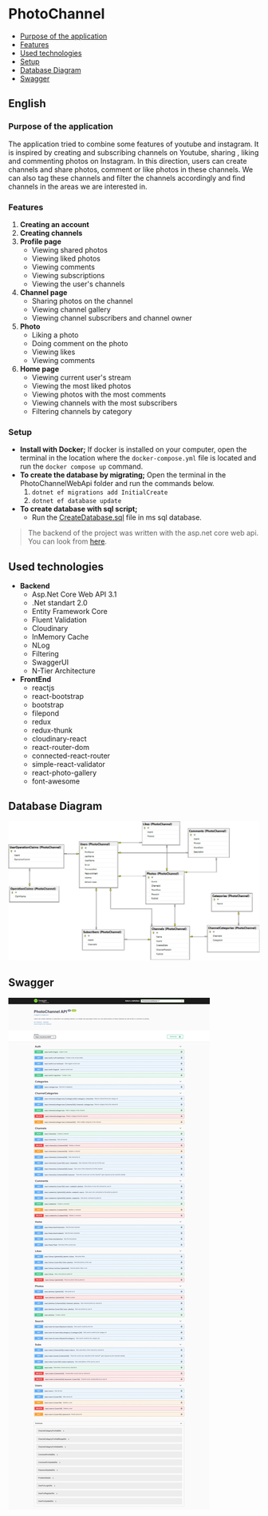 
# PhotoChannel
 - [Purpose of the application](#purpose-of-the-application)
 - [Features](#features)
 - [Used technologies](#used-technologies) 
 - [Setup](#setup)
 - [Database Diagram](#database-diagram)
 - [Swagger](#swagger)

## English
### Purpose of the application
The application tried to combine some features of youtube and instagram. It is inspired by creating and subscribing channels on Youtube, sharing , liking and commenting photos on Instagram. In this direction, users can create channels and share photos, comment or like photos in these channels. We can also tag these channels and filter the channels accordingly and find channels in the areas we are interested in.
### Features

 1. **Creating an account**
 2. **Creating channels**
 3. **Profile page**
	- Viewing shared photos
	- Viewing liked photos
	- Viewing comments
	- Viewing subscriptions
	- Viewing the user's channels
 4. **Channel page**
	- Sharing photos on the channel
	- Viewing channel gallery
	- Viewing channel subscribers and channel owner
 5. **Photo**
	- Liking a photo
	- Doing comment on the photo
	- Viewing likes
	- Viewing comments
 6. **Home page**
	- Viewing current user's stream
	- Viewing the most liked photos
	- Viewing photos with the most comments
	- Viewing channels with the most subscribers
	- Filtering channels by category

### Setup
- **Install with Docker;**
   If docker is installed on your computer, open the terminal in the location where the `docker-compose.yml` file is located and run the `docker compose up` command.
- **To create the database by migrating;**
Open the terminal in the PhotoChannelWebApi folder and run the commands below.
	1. `dotnet ef migrations add InitialCreate`
	2. `dotnet ef database update`
- **To create database with sql script;**
	- Run the [CreateDatabase.sql](https://github.com/AliYildizoz909/PhotoChannel/blob/master/CreateDatabase.sql) file in ms sql database.

> The backend of the project was written with the asp.net core web api. You can look from [here](https://github.com/AliYildizoz909/PhotoChannel).

## Used technologies

 - **Backend**
	 - Asp.Net Core Web API 3.1
	 - .Net standart 2.0
	 - Entity Framework Core
	 - Fluent Validation
	 - Cloudinary
	 - InMemory Cache
	 - NLog
	 - Filtering
	 - SwaggerUI
	 - N-Tier Architecture
- **FrontEnd**
	- reactjs
	- react-bootstrap
	- bootstrap
	- filepond
	- redux
	- redux-thunk
	- cloudinary-react
	- react-router-dom
	- connected-react-router
	- simple-react-validator
	- react-photo-gallery
	- font-awesome
## Database Diagram
![Database Diagram](https://raw.githubusercontent.com/AliYildizoz909/PhotoChannel/master/Gifs/DatabaseDiagram.png)

## Swagger
![Swagger](https://raw.githubusercontent.com/AliYildizoz909/PhotoChannel/master/Gifs/Swagger.jpeg)
